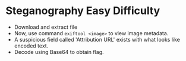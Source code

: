 # Steganography Easy Difficulty
- Download and extract file
- Now, use command ```exiftool <image>``` to view image metadata.
- A suspicious field called 'Attribution URL' exists with what looks like encoded text.
- Decode using Base64 to obtain flag.
